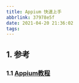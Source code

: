 ```yaml
---
title: Appium 快速上手
abbrlink: 37978e5f
date: 2021-04-20 21:36:02
tags:
---
```

## 1. 参考

### 1.1 [Appium教程](https://blog.csdn.net/qq_32502511/article/details/106082084)

